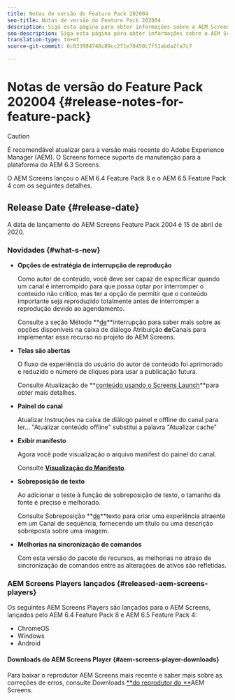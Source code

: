 ```yaml
---
title: Notas de versão do Feature Pack 202004
seo-title: Notas de versão do Feature Pack 202004
description: Siga esta página para obter informações sobre o AEM Screens Feature Pack 2004 lançado em 15 de abril de 2020.
seo-description: Siga esta página para obter informações sobre o AEM Screens Feature Pack 2004 lançado em 15 de abril de 2020.
translation-type: tm+mt
source-git-commit: 6c833984748c89cc271e70450c7f51abda2fa7c7

---
```



# Notas de versão do Feature Pack 202004 {#release-notes-for-feature-pack}

>[!CAUTION]
>
>É recomendável atualizar para a versão mais recente do Adobe Experience Manager (AEM). O Screens fornece suporte de manutenção para a plataforma do AEM 6.3 Screens.

O AEM Screens lançou o AEM 6.4 Feature Pack 8 e o AEM 6.5 Feature Pack 4 com os seguintes detalhes.

## Release Date {#release-date}

A data de lançamento do AEM Screens Feature Pack 2004 é 15 de abril de 2020.

### Novidades {#what-s-new}

* **Opções de estratégia de interrupção de reprodução**

   Como autor de conteúdo, você deve ser capaz de especificar quando um canal é interrompido para que possa optar por interromper o conteúdo não crítico, mas ter a opção de permitir que o conteúdo importante seja reproduzido totalmente antes de interromper a reprodução devido ao agendamento.

   Consulte a seção Método **[de](/help/user-guide/channel-assignment.md#interruption-method-channel)**interrupção para saber mais sobre as opções disponíveis na caixa de diálogo Atribuição **de**Canais para implementar esse recurso no projeto do AEM Screens.

* **Telas são abertas**

   O fluxo de experiência do usuário do autor de conteúdo foi aprimorado e reduzido o número de cliques para usar a publicação futura.

   Consulte Atualização de **[conteúdo usando o Screens Launch](launches.md)**para obter mais detalhes.

* **Painel do canal**

   Atualizar Instruções na caixa de diálogo painel e offline do canal para ler... &quot;Atualizar conteúdo offline&quot; substitui a palavra &quot;Atualizar cache&quot;


* **Exibir manifesto**

   Agora você pode visualização o arquivo manifest do painel do canal.

   Consulte **[Visualização do Manifesto](/help/user-guide/managing-channels.md#view-manifest)**.

* **Sobreposição de texto**

   Ao adicionar o teste à função de sobreposição de texto, o tamanho da fonte é preciso e melhorado.

   Consulte Sobreposição **[de](text-overlay.md)**texto para criar uma experiência atraente em um Canal de sequência, fornecendo um título ou uma descrição sobreposta sobre uma imagem.

* **Melhorias na sincronização de comandos**

   Com esta versão do pacote de recursos, as melhorias no atraso de sincronização de comandos entre as alterações de ativos são refletidas.

### AEM Screens Players lançados {#released-aem-screens-players}

Os seguintes AEM Screens Players são lançados para o AEM Screens, lançados pelo AEM 6.4 Feature Pack 8 e AEM 6.5 Feature Pack 4:

* ChromeOS
* Windows
* Android

#### Downloads do AEM Screens Player {#aem-screens-player-downloads}

Para baixar o reprodutor AEM Screens mais recente e saber mais sobre as correções de erros, consulte Downloads [**do reprodutor do **](https://download.macromedia.com/screens/)AEM Screens.
